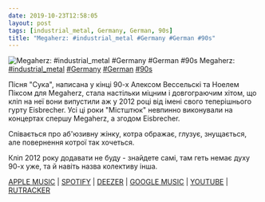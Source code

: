 ```yaml
---
date: 2019-10-23T12:58:05
layout: post
tags: [industrial_metal, Germany, German, 90s]
title: "Megaherz: #industrial_metal #Germany #German #90s"
---
```

![Megaherz: #industrial_metal #Germany #German #90s](https://res.cloudinary.com/vast-space-unexplored/image/upload/photos/photo_786_23-10-2019_12-58-05.jpg)
Megaherz: [#industrial_metal](/tags/#industrial_metal) [#Germany](/tags/#Germany) [#German](/tags/#German) [#90s](/tags/#90s)

Пісня &quot;Сука&quot;, написана у кінці 90-х Алексом Вессельскі та Ноелем Піксом для Megaherz, стала настільки міцним і довгограючим хітом, що кліп на неї вони випустили аж у 2012 році від імені свого теперішнього гурту Eisbrecher. Усі ці роки &quot;Містштюк&quot; невпинно виконували на концертах спершу Megaherz, а згодом Eisbrecher.

Співається про аб&#39;юзивну жінку, котра ображає, глузує, знущається, але повернення котрої так хочеться.

Кліп 2012 року додавати не буду - знайдете самі, там геть немає духу 90-х уже, та й навіть назва колективу інша.

[APPLE MUSIC](https://music.apple.com/ru/album/kopfschuss/119200540) \| [SPOTIFY](https://open.spotify.com/album/2Blv8AnPHdZo98NvcttXZS) \| [DEEZER](https://www.deezer.com/album/6056156?utm_source=deezer&amp;utm_content=album-6056156&amp;utm_term=1601611822_1571824568&amp;utm_medium=web) \| [GOOGLE MUSIC](https://play.google.com/music/m/Bylsvpash5x3a3zv6uzyj4fpzkm?t=Kopfschuss_-_Megaherz) \| [YOUTUBE](https://www.youtube.com/playlist?list=PL799D9E5ACEC17838) \| [RUTRACKER](https://rutracker.org/forum/viewtopic.php?t=5401770)